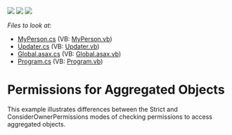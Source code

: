 <!-- default badges list -->
![](https://img.shields.io/endpoint?url=https://codecentral.devexpress.com/api/v1/VersionRange/128595036/10.2.9%2B)
[![](https://img.shields.io/badge/Open_in_DevExpress_Support_Center-FF7200?style=flat-square&logo=DevExpress&logoColor=white)](https://supportcenter.devexpress.com/ticket/details/E943)
[![](https://img.shields.io/badge/📖_How_to_use_DevExpress_Examples-e9f6fc?style=flat-square)](https://docs.devexpress.com/GeneralInformation/403183)
<!-- default badges end -->
<!-- default file list -->
*Files to look at*:

* [MyPerson.cs](./CS/AggregatedObjects.Module/MyPerson.cs) (VB: [MyPerson.vb](./VB/AggregatedObjects.Module/MyPerson.vb))
* [Updater.cs](./CS/AggregatedObjects.Module/Updater.cs) (VB: [Updater.vb](./VB/AggregatedObjects.Module/Updater.vb))
* [Global.asax.cs](./CS/AggregatedObjects.Web/Global.asax.cs) (VB: [Global.asax.vb](./VB/AggregatedObjects.Web/Global.asax.vb))
* [Program.cs](./CS/AggregatedObjects.Win/Program.cs) (VB: [Program.vb](./VB/AggregatedObjects.Win/Program.vb))
<!-- default file list end -->
# Permissions for Aggregated Objects


<p>This example illustrates differences between the Strict and ConsiderOwnerPermissions modes of checking permissions to access aggregated objects.</p>

<br/>


